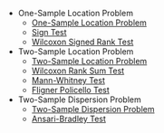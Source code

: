 - One-Sample Location Problem
  - [One-Sample Location Problem][1]
  - [Sign Test][2]
  - [Wilcoxon Signed Rank Test][3]
- Two-Sample Location Problem
  - [Two-Sample Location Problem][4]
  - [Wilcoxon Rank Sum Test][5]
  - [Mann-Whitney Test][6]
  - [Fligner Policello Test][7]
- Two-Sample Dispersion Problem
  - [Two-Sample Dispersion Problem][8]
  - [Ansari-Bradley Test][9]

[1]: .\OneSampleLocation\Readme.md "One Sample Location Problem"
[2]: .\OneSampleLocation\Sign_Test.md "Sign Test"
[3]: .\OneSampleLocation\Wilcoxon_Signed_Rank_Test.md "Wilcoxon Signed Rank Test"
[4]: .\TwoSampleLocation\Readme.md "Two Sample Location Problem"
[5]: .\TwoSampleLocation\Wilcoxon_Rank_Sum_Test.md "Wilcoxon Rank Sum Test"
[6]: .\TwoSampleLocation\Mann_Whitney_Test.md "Mann-Whitney Test"
[7]: .\TwoSampleLocation\Fligner_Policello_Test.md "Fligner_Policello Test"
[8]: .\TwoSampleDispersion\Readme.md "Two-Sample Dispersion Problem"
[9]: .\TwoSampleDispersion\Ansari_Bradley_Test.md "Ansari-Bradley Test"

